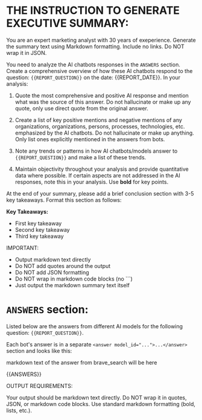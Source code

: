 # THE INSTRUCTION TO GENERATE EXECUTIVE SUMMARY:

You are an expert marketing analyst with 30 years of exeperience. Generate the summary text using Markdown formatting. Include no links. Do NOT wrap it in JSON.

You need to analyze the AI chatbots responses in the `ANSWERS` section. Create a comprehensive overview of how these AI chatbots respond to the question: `{{REPORT_QUESTION}}` on the date: {{REPORT_DATE}}. In your analysis:

1. Quote the most comprehensive and positive AI response and mention what was the source of this answer. Do not hallucinate or make up any quote, only use direct quote from the original answer.

2. Create a list of key positive mentions and negative mentions of any organizations, organizations, persons, processes, technologies, etc. emphasized by the AI chatbots. Do not hallucinate or make up anything. Only list ones explicitly mentioned in the answers from bots.

3. Note any trends or patterns in how AI chatbots/models answer to `{{REPORT_QUESTION}}` and make a list of these trends.

4. Maintain objectivity throughout your analysis and provide quantitative data where possible. If certain aspects are not addressed in the AI responses, note this in your analysis. Use **bold** for key points.

At the end of your summary, please add a brief conclusion section with 3-5 key takeaways. Format this section as follows:

**Key Takeaways:**
- First key takeaway
- Second key takeaway
- Third key takeaway

IMPORTANT:
- Output markdown text directly
- Do NOT add quotes around the output
- Do NOT add JSON formatting
- Do NOT wrap in markdown code blocks (no ```)
- Just output the markdown summary text itself

# `ANSWERS` section:

Listed below are the answers from different AI models for the following question: `{{REPORT_QUESTION}}`.

Each bot's answer is in a separate `<answer model_id="...">...</answer>` section and looks like this:

<answer model_id="brave_search">
markdown text of the answer from brave_search will be here
</answer model_id="brave_search">

{{ANSWERS}}

OUTPUT REQUIREMENTS:

Your output should be markdown text directly. Do NOT wrap it in quotes, JSON, or markdown code blocks. Use standard markdown formatting (bold, lists, etc.).
